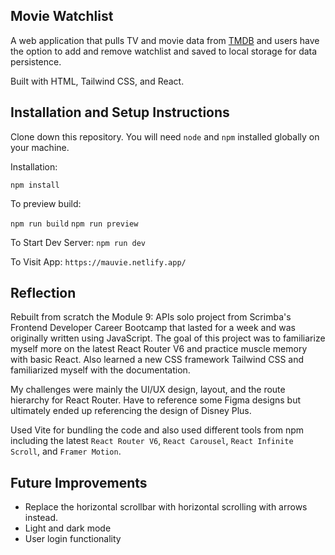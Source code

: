 ## Movie Watchlist

A web application that pulls TV and movie data from [TMDB](https://www.themoviedb.org/) and users have the option to add and remove watchlist and saved to local storage for data persistence.

Built with HTML, Tailwind CSS, and React.

## Installation and Setup Instructions

Clone down this repository. You will need `node` and `npm` installed globally on your machine.

Installation:

`npm install`  

To preview build:  

`npm run build`
`npm run preview`

To Start Dev Server:
`npm run dev`  

To Visit App:
`https://mauvie.netlify.app/`  

## Reflection
Rebuilt from scratch the Module 9: APIs solo project from Scrimba's Frontend Developer Career Bootcamp that lasted for a week and was originally written using JavaScript. The goal of this project was to familiarize myself more on the latest React Router V6 and practice muscle memory with basic React. Also learned a new CSS framework Tailwind CSS and familiarized myself with the documentation.

My challenges were mainly the UI/UX design, layout, and the route hierarchy for React Router. Have to reference some Figma designs but ultimately ended up referencing the design of Disney Plus.

Used Vite for bundling the code and also used different tools from npm including 
the latest `React Router V6`, `React Carousel`, `React Infinite Scroll`, and `Framer Motion`.

## Future Improvements
  - Replace the horizontal scrollbar with horizontal scrolling with arrows instead.
  - Light and dark mode
  - User login functionality